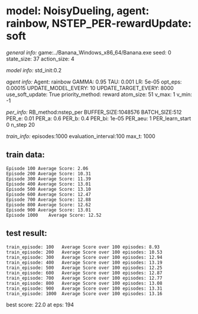 
# model: NoisyDueling, agent: rainbow, NSTEP_PER-rewardUpdate: soft

*general info:*
	game:../Banana_Windows_x86_64/Banana.exe
	seed: 0
	state_size: 37
	action_size: 4

*model info:*
	std_init:0.2

*agent info:*
	Agent: rainbow
	GAMMA: 0.95
	TAU: 0.001
	LR: 5e-05
	opt_eps: 0.00015
	UPDATE_MODEL_EVERY: 10
	UPDATE_TARGET_EVERY: 8000
	use_soft_update: True
	priority_method: reward
	atom_size: 51
	v_max: 1
	v_min: -1

*per_info:*
	RB_method:nstep_per
	BUFFER_SIZE:1048576
	BATCH_SIZE:512
	PER_e: 0.01
	PER_a: 0.6
	PER_b: 0.4
	PER_bi: 1e-05
	PER_aeu: 1
	PER_learn_start 0
	n_step 20

*train_info:*
	episodes:1000
	evaluation_interval:100
	max_t: 1000



## train data: 

	Episode 100	Average Score: 2.06
	Episode 200	Average Score: 10.31
	Episode 300	Average Score: 11.39
	Episode 400	Average Score: 13.01
	Episode 500	Average Score: 13.10
	Episode 600	Average Score: 12.47
	Episode 700	Average Score: 12.88
	Episode 800	Average Score: 12.62
	Episode 900	Average Score: 13.01
	Episode 1000	Average Score: 12.52

## test result: 


	train_episode: 100	 Average Score over 100 episodes: 8.93
	train_episode: 200	 Average Score over 100 episodes: 10.53
	train_episode: 300	 Average Score over 100 episodes: 12.94
	train_episode: 400	 Average Score over 100 episodes: 13.19
	train_episode: 500	 Average Score over 100 episodes: 12.25
	train_episode: 600	 Average Score over 100 episodes: 12.87
	train_episode: 700	 Average Score over 100 episodes: 12.77
	train_episode: 800	 Average Score over 100 episodes: 13.08
	train_episode: 900	 Average Score over 100 episodes: 13.31
	train_episode: 1000	 Average Score over 100 episodes: 13.16

best score: 22.0 at eps: 194